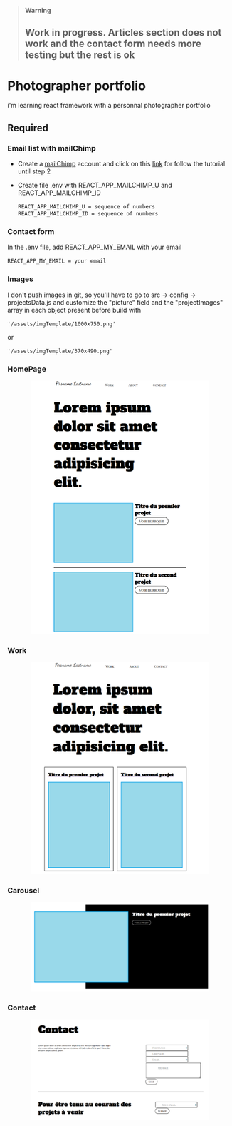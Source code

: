 > **Warning**
> ## Work in progress. Articles section does not work and the contact form needs more testing but the rest is ok 

# Photographer portfolio

i'm learning react framework with a personnal photographer portfolio

## Required

### Email list with mailChimp

<p>
<ul>
<li>

Create a [mailChimp](https://mailchimp.com/fr/) account and click on this [link](https://dev.to/gedalyakrycer/create-an-email-list-with-react-mailchimp-965) for follow the tutorial until step 2 
</li>
<li>
Create file .env with REACT_APP_MAILCHIMP_U and REACT_APP_MAILCHIMP_ID

```
REACT_APP_MAILCHIMP_U = sequence of numbers
REACT_APP_MAILCHIMP_ID = sequence of numbers
```
</li>
</ul>
</p>

### Contact form

<p>
In the .env file, add REACT_APP_MY_EMAIL with your email

```
REACT_APP_MY_EMAIL = your email
```
</p>

### Images
I don't push images in git, so you'll have to go to src -> config -> projectsData.js and customize the "picture" field and the "projectImages" array in each object present before build with

```
'/assets/imgTemplate/1000x750.png'
```
or

```
'/assets/imgTemplate/370x490.png'
``` 


### HomePage

<p align="center">
<img src="https://github.com/NicolasDewae/react_portfolio/blob/master/portfolio/public/assets/imgReadme/Home.PNG" width="400" height=auto />
</p>

### Work

<p align="center">
<img src="https://github.com/NicolasDewae/react_portfolio/blob/master/portfolio/public/assets/imgReadme/Work.PNG" width="400" height=auto />
</p>

### Carousel

<p align="center">
<img src="https://github.com/NicolasDewae/react_portfolio/blob/master/portfolio/public/assets/imgReadme/Carousel.PNG" width="400" height=auto />
</p>

### Contact

<p align="center">
<img src="https://github.com/NicolasDewae/react_portfolio/blob/master/portfolio/public/assets/imgReadme/form.PNG" width="400" height=auto />
</p>
